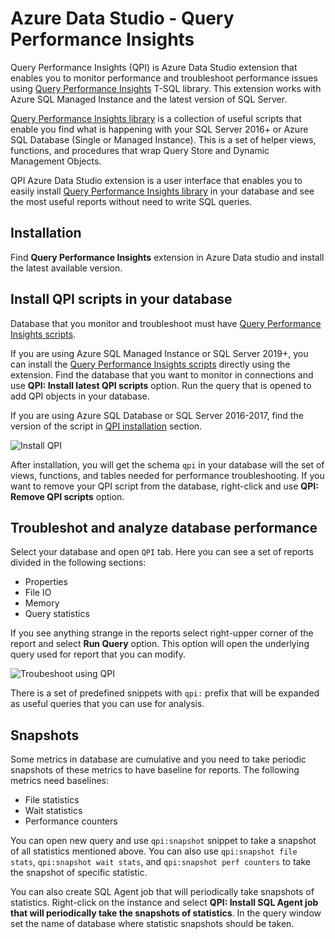 # Azure Data Studio - Query Performance Insights

Query Performance Insights (QPI) is Azure Data Studio extension that enables you to monitor performance and troubleshoot performance issues using [Query Performance Insights](https://github.com/JocaPC/qpi) T-SQL library. This extension works with Azure SQL Managed Instance and the latest version of SQL Server.

[Query Performance Insights  library](https://github.com/JocaPC/qpi) is a collection of useful scripts that enable you find what is happening with your SQL Server 2016+ or Azure SQL Database (Single or Managed Instance). This is a set of helper views, functions, and procedures that wrap Query Store and Dynamic Management Objects.

QPI Azure Data Studio extension is a user interface that enables you to easily install [Query Performance Insights  library](https://github.com/JocaPC/qpi) in your database and see the most useful reports without need to write SQL queries.

## Installation

Find **Query Performance Insights** extension in Azure Data studio and install the latest available version. 

## Install QPI scripts in your database

Database that you monitor and troubleshoot must have [Query Performance Insights scripts](https://github.com/JocaPC/qpi).

If you are using Azure SQL Managed Instance or SQL Server 2019+, you can install the [Query Performance Insights scripts](https://github.com/JocaPC/qpi) directly using the extension. 
Find the database that you want to monitor in connections and use **QPI: Install latest QPI scripts** option. Run the query that is opened to add QPI objects in your database.

If you are using Azure SQL Database or SQL Server 2016-2017, find the version of the script in [QPI installation](https://github.com/JocaPC/qpi#installation) section.

![Install QPI](https://raw.githubusercontent.com/JocaPC/AzureDataStudio-QPI/master/images/ads-qpi-install.gif)

After installation, you will get the schema `qpi` in your database will the set of views, functions, and tables needed for performance troubleshooting. If you want to remove your QPI script from the database, right-click and use **QPI: Remove  QPI scripts** option.

## Troubleshot and analyze database performance

Select your database and open `QPI` tab. Here you can see a set of reports divided in the following sections:
- Properties
- File IO
- Memory
- Query statistics

If you see anything strange in the reports select right-upper corner of the report and select **Run Query** option. This option will open the underlying query used for report that you can modify.

![Troubeshoot using QPI](https://raw.githubusercontent.com/JocaPC/AzureDataStudio-QPI/master/images/ads-qpi-troubleshoot.gif)

There is a set of predefined snippets with `qpi:` prefix that will be expanded as useful queries that you can use for analysis.

## Snapshots

Some metrics in database are cumulative and you need to take periodic snapshots of these metrics to have baseline for reports. The following metrics need baselines:
- File statistics
- Wait statistics
- Performance counters

You can open new query and use `qpi:snapshot` snippet to take a snapshot of all statistics mentioned above. You can also use `qpi:snapshot file stats`, `qpi:snapshot wait stats`, and `qpi:snapshot perf counters` to take the snapshot of specific statistic.

You can also create SQL Agent job that will periodically take snapshots of statistics. Right-click on the instance and select **QPI: Install SQL Agent job that will periodically take the snapshots of statistics**. In the query window set the name of database where statistic snapshots should be taken. 
